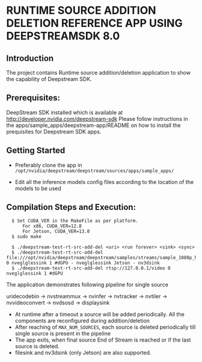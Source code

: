 # RUNTIME SOURCE ADDITION DELETION REFERENCE APP USING DEEPSTREAMSDK 8.0

## Introduction
The project contains Runtime source addition/deletion application to show the
capability of Deepstream SDK.

## Prerequisites:
DeepStream SDK installed which is available at  http://developer.nvidia.com/deepstream-sdk
Please follow instructions in the apps/sample_apps/deepstream-app/README on how
to install the prequisites for Deepstream SDK apps.

## Getting Started

- Preferably clone the app in
  `/opt/nvidia/deepstream/deepstream/sources/apps/sample_apps/`

- Edit all the inference models config files according to the location of the models to be used

## Compilation Steps and Execution:
```
  $ Set CUDA_VER in the MakeFile as per platform.
      For x86, CUDA_VER=12.8
      For Jetson, CUDA_VER=13.0
  $ sudo make

  $ ./deepstream-test-rt-src-add-del <uri> <run forever> <sink> <sync>
  $ ./deepstream-test-rt-src-add-del file:///opt/nvidia/deepstream/deepstream/samples/streams/sample_1080p_h265.mp4 0 nveglglessink 1 #dGPU - nveglglessink Jetson - nv3dsink
  $ ./deepstream-test-rt-src-add-del rtsp://127.0.0.1/video 0 nveglglessink 1 #dGPU
```

The application demonstrates following pipeline for single source <uri>

uridecodebin -> nvstreammux -> nvinfer -> nvtracker -> nvtiler -> nvvideoconvert -> nvdsosd -> displaysink

- At runtime after a timeout a source will be added periodically. All the components
  are reconfigured during addition/deletion
- After reaching of `MAX_NUM_SOURCES`, each source is deleted periodically till single
  source is present in the pipeline
- The app exits, when final source End of Stream is reached or if the last source is deleted.
- filesink and nv3dsink (only Jetson) are also supported.






